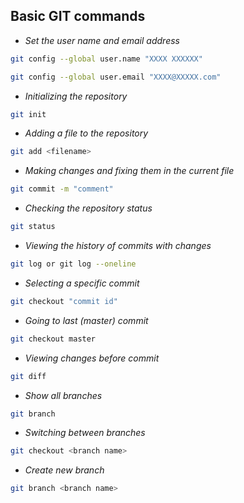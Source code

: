 ## Basic GIT commands

* *Set the user name and email address*

```sh
git config --global user.name "XXXX XXXXXX"
```

```sh
git config --global user.email "XXXX@XXXXX.com"
```

* *Initializing the repository*

```sh
git init
```

* *Adding a file to the repository*

```sh
git add <filename>
```

* *Making changes and fixing them in the current file*

```sh
git commit -m "comment"
```

* *Checking the repository status*
```sh
git status
```

* *Viewing the history of commits with changes*
```sh
git log or git log --oneline
```

* *Selecting a specific commit*
```sh
git checkout "commit id"
```

* *Going to last (master) commit*
```sh
git checkout master
```

* *Viewing changes before commit*
```sh
git diff
```

* *Show all branches*
```sh
git branch
```

* *Switching between branches*
```sh
git checkout <branch name>
```

* *Create new branch*
```sh
git branch <branch name>
```

